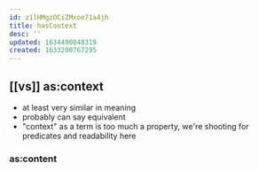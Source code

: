 ```yaml
---
id: z1lHMgzOCiZMxoe71a4jh
title: hasContext
desc: ''
updated: 1634490048319
created: 1633200767295
---
```


## [[vs]] as:context

- at least very similar in meaning
- probably can say equivalent
- "context" as a term is too much a property, we're shooting for predicates and readability here

### as:content

